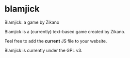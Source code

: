 blamjick
=======

Blamjick: a game by Zikano

Blamjick is a (currently) text-based game created by Zikano.

Feel free to add the **current** JS file to your website.

Blamjick is currently under the GPL v3.
